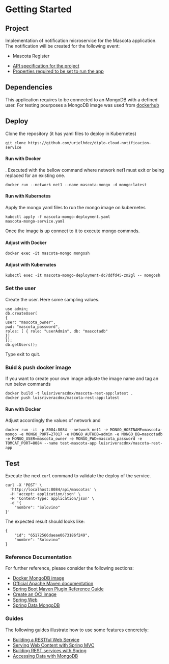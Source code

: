 # Getting Started

## Project

Implementation of notification microservice for the Mascota application.
The notification will be created for the following event:
- Mascota Register

* [API specification for the project](https://github.com/luis-cdmx/diplo-cloud-mascota-service/blob/main/src/main/resources/mascota.yaml)
* [Properties required to be set to run the app](https://github.com/luis-cdmx/diplo-cloud-mascota-service/blob/main/src/main/resources/application.properties)


## Dependencies
This application requires to be connected to an MongoDB with a defined user. 
For testing pourposes a MongoDB image was used from
[dockerhub](https://hub.docker.com/_/mongo)
## Deploy
Clone the repository (it has yaml files to deploy in Kubernetes)
```shell
git clone https://github.com/urielhdez/diplo-cloud-notificacion-service
```
#### Run with Docker
. Executed with the bellow command where network net1 must exit or being replaced for an existing one.
```shell
docker run --network net1 --name mascota-mongo -d mongo:latest
```
#### Run with Kubernetes
Apply the mongo yaml files to run the mongo image on kubernetes
```shell
kubectl apply -f mascota-mongo-deployment.yaml
mascota-mongo-service.yaml
```
Once the image is up connect to it to execute mongo commnds.
#### Adjust with Docker
```shell
docker exec -it mascota-mongo mongosh
```
#### Adjust with Kubernates
```shell
kubectl exec -it mascota-mongo-deployment-dc7ddfd45-zm2gl -- mongosh
```
### Set the user
Create the user. Here some sampling values.
```shell
use admin;
db.createUser(
{
user: "mascota_owner",
pwd: "mascota_password",
roles: [ { role: "userAdmin", db: "mascotadb"
}]
});
db.getUsers();
```
Type exit to quit.


### Buid & push docker image 
If you want to create your own image adjuste the image name and tag an run below commands
```shell
docker build -t luisriveracdmx/mascota-rest-app:latest .
docker push luisriveracdmx/mascota-rest-app:latest
```
#### Run with Docker
Adjust accordingly the values of network and 
```shell
docker run -it -p 8084:8084 --network net1 -e MONGO_HOSTNAME=mascota-mongo -e MONGO_PORT=27017 -e MONGO_AUTHDB=admin -e MONGO_DB=mascotadb -e MONGO_USER=mascota_owner -e MONGO_PWD=mascota_password -e TOMCAT_PORT=8084 --name test-mascota-app luisriveracdmx/mascota-rest-app
```
## Test
Execute the next `curl` command to validate the deploy of the service. 
```shell
curl -X 'POST' \
  'http://localhost:8084/api/mascotas' \
  -H 'accept: application/json' \
  -H 'Content-Type: application/json' \
  -d '{
    "nombre": "Solovino"
}'
```

The expected result should looks like:

```
{
    "id": "65172566daeae0673186f249",
    "nombre": "Solovino"
}
```
 
### Reference Documentation
For further reference, please consider the following sections:
* [Docker MongoDB image](https://hub.docker.com/_/mongo)
* [Official Apache Maven documentation](https://maven.apache.org/guides/index.html)
* [Spring Boot Maven Plugin Reference Guide](https://docs.spring.io/spring-boot/docs/2.7.15/maven-plugin/reference/html/)
* [Create an OCI image](https://docs.spring.io/spring-boot/docs/2.7.15/maven-plugin/reference/html/#build-image)
* [Spring Web](https://docs.spring.io/spring-boot/docs/2.7.15/reference/htmlsingle/index.html#web)
* [Spring Data MongoDB](https://docs.spring.io/spring-boot/docs/2.7.15/reference/htmlsingle/index.html#data.nosql.mongodb)

### Guides
The following guides illustrate how to use some features concretely:

* [Building a RESTful Web Service](https://spring.io/guides/gs/rest-service/)
* [Serving Web Content with Spring MVC](https://spring.io/guides/gs/serving-web-content/)
* [Building REST services with Spring](https://spring.io/guides/tutorials/rest/)
* [Accessing Data with MongoDB](https://spring.io/guides/gs/accessing-data-mongodb/)
